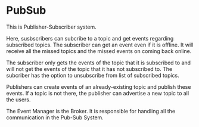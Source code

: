 # PubSub

This is Publisher-Subscriber system.

Here, susbscribers can subcribe to a topic and get events regarding subscribed topics.
The subscriber can get an event even if it is offline. It will receive all the missed topics and the missed events on coming back online.

The subscriber only gets the events of the topic that it is subscribed to and will not get the events of the topic that it has not subscribed to.
The subcriber has the option to unsubscribe from list of subscribed topics.

Publishers can create events of an already-existing topic and publish these events.
If a topic is not there, the publisher can advertise a new topic to all the users.

The Event Manager is the Broker. It is responsible for handling all the communication in the Pub-Sub System.
